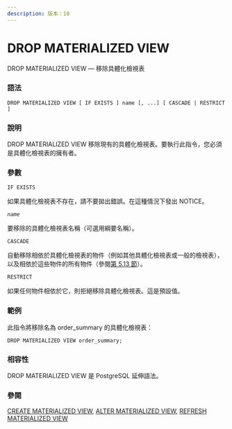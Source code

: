 ```yaml
---
description: 版本：10
---
```


# DROP MATERIALIZED VIEW

DROP MATERIALIZED VIEW — 移除具體化檢視表

### 語法

```text
DROP MATERIALIZED VIEW [ IF EXISTS ] name [, ...] [ CASCADE | RESTRICT ]
```

### 說明

DROP MATERIALIZED VIEW 移除現有的具體化檢視表。要執行此指令，您必須是具體化檢視表的擁有者。

### 參數

`IF EXISTS`

如果具體化檢視表不存在，請不要拋出錯誤。在這種情況下發出 NOTICE。

_`name`_

要移除的具體化檢視表名稱（可選用綱要名稱）。

`CASCADE`

自動移除相依於具體化檢視表的物件（例如其他具體化檢視表或一般的檢視表），以及相依於這些物件的所有物件（參閱[第 5.13 節](../../the-sql-language/ddl/dependency-tracking.md)）。

`RESTRICT`

如果任何物件相依於它，則拒絕移除具體化檢視表。這是預設值。

### 範例

此指令將移除名為 order\_summary 的具體化檢視表：

```text
DROP MATERIALIZED VIEW order_summary;
```

### 相容性

DROP MATERIALIZED VIEW 是 PostgreSQL 延伸語法。

### 參閱

[CREATE MATERIALIZED VIEW](create-materialized-view.md), [ALTER MATERIALIZED VIEW](alter-materialized-view.md), [REFRESH MATERIALIZED VIEW](refresh-materialized-view.md)

